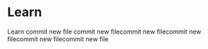 ﻿# Learn
Learn
commit new file
commit new filecommit new filecommit new filecommit new filecommit new file